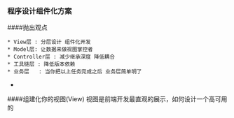 ### 程序设计组件化方案
####抛出观点
```
* View层 : 分层设计 组件化开发
* Model层: 让数据来做视图掌控者
* Controller层 : 减少继承深度 降低耦合
* 工具链层 : 降低版本依赖
* 业务层   : 当你把以上任务完成之后 业务层简单明了
```
-
####组建化你的视图(View)
视图是前端开发最直观的展示，如何设计一个高可用的

